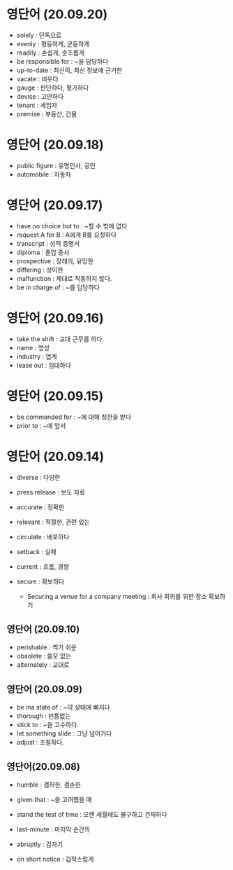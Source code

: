 # 영단어 (20.09.20)

- solely : 단독으로
- evenly : 평등하게, 균등하게
- readily : 손쉽게, 순조롭게
- be responsible for : ~을 담당하다
- up-to-date : 최신의, 최신 정보에 근거한
- vacate : 비우다
- gauge : 판단하다, 평가하다
- devise : 고안하다
- tenant : 세입자
- premise : 부동산, 건물



# 영단어 (20.09.18)

- public figure : 유명인사, 공인
- automobile : 자동차



# 영단어 (20.09.17)

- have no choice but to : ~할 수 밖에 없다
- request A for B : A에게 B를 요청하다
- transcript : 성적 증명서
- diploma : 졸업 증서
- prospective : 장래의, 유망한
- differing : 상이한
- malfunction : 제대로 작동하지 않다.
- be in charge of : ~를 담당하다



# 영단어 (20.09.16)

- take the shift : 교대 근무를 하다.
- name : 명성
- industry : 업계
- lease out : 임대하다



# 영단어 (20.09.15)

- be commended for : ~에 대해 칭찬을 받다
- prior to : ~에 앞서



# 영단어 (20.09.14)

- diverse : 다양한
- press release : 보도 자료
- accurate : 정확한
- relevant : 적절한, 관련 있는
- circulate : 배포하다
- setback : 실패
- current : 흐름, 경향

- secure : 확보하다
  - Securing a venue for a company meeting : 회사 회의를 위한 장소 확보하기



## 영단어 (20.09.10)

- perishable : 썩기 쉬운
- obsolete : 쓸모 없는
- alternately : 교대로



## 영단어 (20.09.09)

- be ina state of : ~의 상태에 빠지다
- thorough : 빈틈없는
- stick to : ~을 고수하다.
- let something slide : 그냥 넘어가다
- adjust : 조절하다.



## 영단어(20.09.08)

- humble : 겸허한, 겸손한

- given that : ~을 고려했을 때

- stand the test of time : 오랜 세월에도 불구하고 건재하다
- last-minute : 마지막 순간의
- abruptly : 갑자기
- on short notice : 갑작스럽게